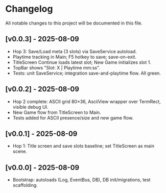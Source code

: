 # Changelog

All notable changes to this project will be documented in this file.

## [v0.0.3] - 2025-08-09
- Hop 3: Save/Load meta (3 slots) via SaveService autoload.
- Playtime tracking in Main; F5 hotkey to save; save-on-exit.
- TitleScreen Continue loads latest slot; New Game initializes slot 1.
- TopBar shows "Slot: X | Playtime mm:ss".
- Tests: unit SaveService; integration save-and-playtime flow. All green.

## [v0.0.2] - 2025-08-09
- Hop 2 complete: ASCII grid 80×36, AsciiView wrapper over TermRect, visible debug UI.
- New Game flow from TitleScreen to Main.
- Tests added for ASCII presence/size and new game flow.

## [v0.0.1] - 2025-08-09
- Hop 1: Title screen and save slots baseline; set TitleScreen as main scene.

## [v0.0.0] - 2025-08-09
- Bootstrap: autoloads (Log, EventBus, DB), DB init/migrations, test scaffolding.
